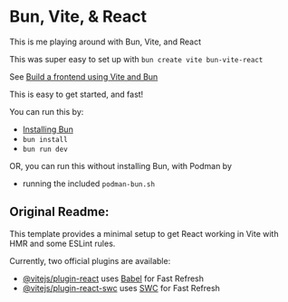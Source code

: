 # Bun, Vite, & React

This is me playing around with Bun, Vite, and React

This was super easy to set up with `bun create vite bun-vite-react`

See [Build a frontend using Vite and Bun](https://bun.sh/guides/ecosystem/vite)

This is easy to get started, and fast!

You can run this by:
* [Installing Bun](https://bun.sh/docs/installation)
* `bun install`
* `bun run dev`

OR, you can run this without installing Bun, with Podman by 
* running the included `podman-bun.sh`

## Original Readme:

This template provides a minimal setup to get React working in Vite with HMR and some ESLint rules.

Currently, two official plugins are available:

- [@vitejs/plugin-react](https://github.com/vitejs/vite-plugin-react/blob/main/packages/plugin-react/README.md) uses [Babel](https://babeljs.io/) for Fast Refresh
- [@vitejs/plugin-react-swc](https://github.com/vitejs/vite-plugin-react-swc) uses [SWC](https://swc.rs/) for Fast Refresh
